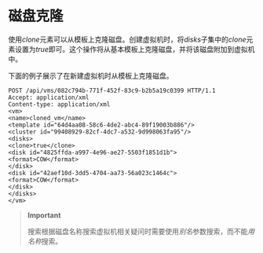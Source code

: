 # 磁盘克隆

使用*clone*元素可以从模板上克隆磁盘。创建虚拟机时，将*disks*子集中的*clone*元素设置为*true*即可。这个操作将从基本模板上克隆磁盘，并将该磁盘附加到虚拟机中。

下面的例子展示了在新建虚拟机时从模板上克隆磁盘。

                  
    POST /api/vms/082c794b-771f-452f-83c9-b2b5a19c0399 HTTP/1.1
    Accept: application/xml
    Content-type: application/xml
    <vm>
    <name>cloned_vm</name>
    <template id="64d4aa08-58c6-4de2-abc4-89f19003b886"/>
    <cluster id="99408929-82cf-4dc7-a532-9d998063fa95"/>
    <disks>
    <clone>true</clone>
    <disk id="4825ffda-a997-4e96-ae27-5503f1851d1b">
    <format>COW</format>
    </disk>
    <disk id="42aef10d-3dd5-4704-aa73-56a023c1464c">
    <format>COW</format>
    </disk>
    </disks>
    </vm>
                  
                

> **Important**
>
> 搜索根据磁盘名称搜索虚拟机相关疑问时需要使用*别名*参数搜索，而不能*用名称*搜索。
